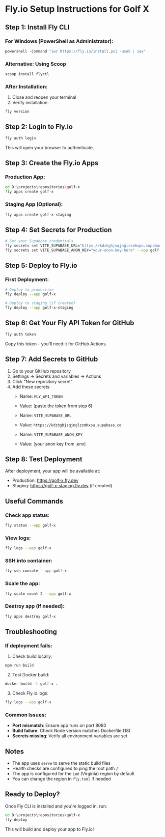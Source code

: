 # Fly.io Setup Instructions for Golf X

## Step 1: Install Fly CLI

### For Windows (PowerShell as Administrator):
```powershell
powershell -Command "iwr https://fly.io/install.ps1 -useb | iex"
```

### Alternative: Using Scoop
```powershell
scoop install flyctl
```

### After Installation:
1. Close and reopen your terminal
2. Verify installation:
```bash
fly version
```

## Step 2: Login to Fly.io

```bash
fly auth login
```
This will open your browser to authenticate.

## Step 3: Create the Fly.io Apps

### Production App:
```bash
cd D:\projects\repositories\golf-x
fly apps create golf-x
```

### Staging App (Optional):
```bash
fly apps create golf-x-staging
```

## Step 4: Set Secrets for Production

```bash
# Set your Supabase credentials
fly secrets set VITE_SUPABASE_URL="https://kdzbghjsqjnglzsmhxpu.supabase.co" --app golf-x
fly secrets set VITE_SUPABASE_ANON_KEY="your-anon-key-here" --app golf-x
```

## Step 5: Deploy to Fly.io

### First Deployment:
```bash
# Deploy to production
fly deploy --app golf-x

# Deploy to staging (if created)
fly deploy --app golf-x-staging
```

## Step 6: Get Your Fly API Token for GitHub

```bash
fly auth token
```

Copy this token - you'll need it for GitHub Actions.

## Step 7: Add Secrets to GitHub

1. Go to your GitHub repository
2. Settings → Secrets and variables → Actions
3. Click "New repository secret"
4. Add these secrets:
   - Name: `FLY_API_TOKEN`
   - Value: (paste the token from step 6)
   
   - Name: `VITE_SUPABASE_URL`
   - Value: `https://kdzbghjsqjnglzsmhxpu.supabase.co`
   
   - Name: `VITE_SUPABASE_ANON_KEY`  
   - Value: (your anon key from .env)

## Step 8: Test Deployment

After deployment, your app will be available at:
- Production: https://golf-x.fly.dev
- Staging: https://golf-x-staging.fly.dev (if created)

## Useful Commands

### Check app status:
```bash
fly status --app golf-x
```

### View logs:
```bash
fly logs --app golf-x
```

### SSH into container:
```bash
fly ssh console --app golf-x
```

### Scale the app:
```bash
fly scale count 2 --app golf-x
```

### Destroy app (if needed):
```bash
fly apps destroy golf-x
```

## Troubleshooting

### If deployment fails:

1. Check build locally:
```bash
npm run build
```

2. Test Docker build:
```bash
docker build -t golf-x .
```

3. Check Fly.io logs:
```bash
fly logs --app golf-x
```

### Common Issues:

- **Port mismatch**: Ensure app runs on port 8080
- **Build failure**: Check Node version matches Dockerfile (18)
- **Secrets missing**: Verify all environment variables are set

## Notes

- The app uses `serve` to serve the static build files
- Health checks are configured to ping the root path `/`
- The app is configured for the `iad` (Virginia) region by default
- You can change the region in `fly.toml` if needed

## Ready to Deploy?

Once Fly CLI is installed and you're logged in, run:

```bash
cd D:\projects\repositories\golf-x
fly deploy
```

This will build and deploy your app to Fly.io!